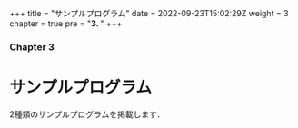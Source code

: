 +++
title = "サンプルプログラム"
date = 2022-09-23T15:02:29Z
weight = 3
chapter = true
pre = "<b>3. </b>"
+++

### Chapter 3

# サンプルプログラム

2種類のサンプルプログラムを掲載します．
